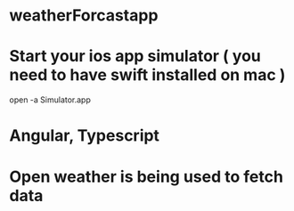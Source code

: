 # weatherForcastapp

# Start your ios app simulator ( you need to have swift installed on mac )

open -a Simulator.app

# Angular, Typescript 

# Open weather is being used to fetch data 
